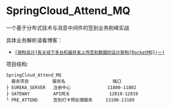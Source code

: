 # SpringCloud_Attend_MQ
一个基于分布式技术与消息中间件的签到业务削峰实战

具体业务解析请看博客：
 - [`[架构设计]有关线下多台机器并发上传签到数据的设计架构[RocketMQ](一)`](https://xy718.xyz/archives/2020073117)

项目结构:
```
SpringCloud_Attend_MQ
  服务项目         服务名                  端口
├ EUREKA_SERVER   注册中心              11800-11802
├ GATEWAY         API网关               12810-12819
└ PRE_ATTEND      签到打卡预处理服务     13100-13109
```